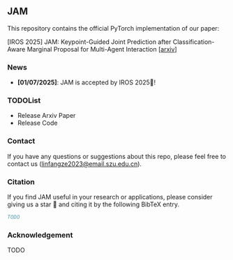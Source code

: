 ## JAM

This repository contains the official PyTorch implementation of our paper:

[IROS 2025] JAM: Keypoint-Guided Joint Prediction after Classification-Aware Marginal Proposal for Multi-Agent Interaction [[arxiv](TODO)]

### News

- **[01/07/2025]**: JAM is accepted by IROS 2025🎉!

### TODOList
- Release Arxiv Paper
- Release Code

### Contact

If you have any questions or suggestions about this repo, please feel free to contact us (linfangze2023@email.szu.edu.cn).

### Citation

If you find JAM useful in your research or applications, please consider giving us a star 🌟 and citing it by the following BibTeX entry.

```BibTeX
TODO
```

### Acknowledgement
TODO
